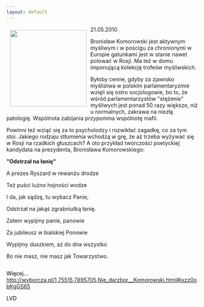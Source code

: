 ```yaml
---
layout: default
---
```

<img src="{{site.baseurl}}\articles\pictures\465.lania.jpg" align="left" style="margin: 10px 10px" width="200"><!--34--><p>
21.05.2010</p><p></p><p>Bronisław Komorowski jest aktywnym myśliwym i w pościgu za chronionymi w Europie gatunkami jest w stanie nawet polować w Rosji. Ma też w domu imponującą kolekcję trofeów myśliwskich.</p><p></p><p>Byłoby cenne, gdyby za zjawisko myślistwa w polskim parlamentaryzmie
wzięli się ostro socjologowie, bo to, że wśród parlamentarzystów
"stężenie" myśliwych jest ponad 50 razy większe, niż u normalnych,
zakrawa na niezłą patologię. Wspólnota zabijania przypomina wspólnotę mafii.</p><p>
</p><p>Powinni też wziąć się za to psycholodzy i rozwikłać zagadkę, co za tym
stoi. Jakiego rodzaju stłumienia wchodzą w grę, że aż trzeba wyżywać się w Rosji na rzadkich głuszcach? A oto przykład twórczości poetyckiej kandydata na prezydenta, Bronisława Komorowskiego:</p><p></p><p><b>"Odstrzał na łanię"</b></p><p></p><p>A prezes Ryszard w rewanżu drodze</p><p>Też puści luźno hojności wodze</p><p>I da, jak sądzę, tu wybacz Panie,</p><p>Odstrzał na jakąś zgrabniutką łanię.</p><p>Zatem wypijmy panie, panowie</p><p>Za jubileusz w bialskiej Ponowie</p><p>Wypijmy duszkiem, aż do dna wszystko</p><p>Bo nie masz, nie masz jak Towarzystwo.<div style="border: medium none ; overflow: hidden; color: rgb(0, 0, 0); background-color: transparent; text-align: left; text-decoration: none;" id="TixyyLink"></p><p>Więcej...  <a href="http://wyborcza.pl/1,75515,7895705,Nie_darzbor__Komorowski.html#ixzz0obKgGS65">http://wyborcza.pl/1,75515,7895705,Nie_darzbor__Komorowski.html#ixzz0obKgGS65</a></p><p></p><p></p><p>LVD</p>